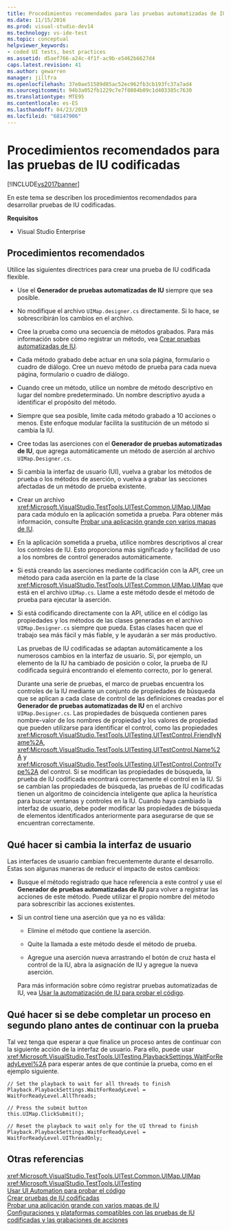 ```yaml
---
title: Procedimientos recomendados para las pruebas automatizadas de IU | Microsoft Docs
ms.date: 11/15/2016
ms.prod: visual-studio-dev14
ms.technology: vs-ide-test
ms.topic: conceptual
helpviewer_keywords:
- coded UI tests, best practices
ms.assetid: d5aef766-a24c-4f1f-ac9b-e5462b6627d4
caps.latest.revision: 41
ms.author: gewarren
manager: jillfra
ms.openlocfilehash: 37e0ae51589d85ac52ec962fb3cb193fc37a7ad4
ms.sourcegitcommit: 94b3a052fb1229c7e7f8804b09c1d403385c7630
ms.translationtype: MTE95
ms.contentlocale: es-ES
ms.lasthandoff: 04/23/2019
ms.locfileid: "68147906"
---
```

# <a name="best-practices-for-coded-ui-tests"></a>Procedimientos recomendados para las pruebas de IU codificadas
[!INCLUDE[vs2017banner](../includes/vs2017banner.md)]

En este tema se describen los procedimientos recomendados para desarrollar pruebas de IU codificadas.  
  
 **Requisitos**  
  
- Visual Studio Enterprise  
  
## <a name="best-practices"></a>Procedimientos recomendados  
 Utilice las siguientes directrices para crear una prueba de IU codificada flexible.  
  
- Use el **Generador de pruebas automatizadas de IU** siempre que sea posible.  
  
- No modifique el archivo `UIMap.designer.cs` directamente. Si lo hace, se sobrescribirán los cambios en el archivo.  
  
- Cree la prueba como una secuencia de métodos grabados. Para más información sobre cómo registrar un método, vea [Crear pruebas automatizadas de IU](../test/use-ui-automation-to-test-your-code.md#VerifyingCodeUsingCUITCreate).  
  
- Cada método grabado debe actuar en una sola página, formulario o cuadro de diálogo. Cree un nuevo método de prueba para cada nueva página, formulario o cuadro de diálogo.  
  
- Cuando cree un método, utilice un nombre de método descriptivo en lugar del nombre predeterminado. Un nombre descriptivo ayuda a identificar el propósito del método.  
  
- Siempre que sea posible, limite cada método grabado a 10 acciones o menos. Este enfoque modular facilita la sustitución de un método si cambia la IU.  
  
- Cree todas las aserciones con el **Generador de pruebas automatizadas de IU**, que agrega automáticamente un método de aserción al archivo `UIMap.Designer.cs`.  
  
- Si cambia la interfaz de usuario (UI), vuelva a grabar los métodos de prueba o los métodos de aserción, o vuelva a grabar las secciones afectadas de un método de prueba existente.  
  
- Crear un archivo <xref:Microsoft.VisualStudio.TestTools.UITest.Common.UIMap.UIMap> para cada módulo en la aplicación sometida a prueba. Para obtener más información, consulte [Probar una aplicación grande con varios mapas de IU](../test/testing-a-large-application-with-multiple-ui-maps.md).  
  
- En la aplicación sometida a prueba, utilice nombres descriptivos al crear los controles de IU. Esto proporciona más significado y facilidad de uso a los nombres de control generados automáticamente.  
  
- Si está creando las aserciones mediante codificación con la API, cree un método para cada aserción en la parte de la clase <xref:Microsoft.VisualStudio.TestTools.UITest.Common.UIMap.UIMap> que está en el archivo `UIMap.cs`. Llame a este método desde el método de prueba para ejecutar la aserción.  
  
- Si está codificando directamente con la API, utilice en el código las propiedades y los métodos de las clases generadas en el archivo `UIMap.Designer.cs` siempre que pueda. Estas clases hacen que el trabajo sea más fácil y más fiable, y le ayudarán a ser más productivo.  
  
  Las pruebas de IU codificadas se adaptan automáticamente a los numerosos cambios en la interfaz de usuario. Si, por ejemplo, un elemento de la IU ha cambiado de posición o color, la prueba de IU codificada seguirá encontrando el elemento correcto, por lo general.  
  
  Durante una serie de pruebas, el marco de pruebas encuentra los controles de la IU mediante un conjunto de propiedades de búsqueda que se aplican a cada clase de control de las definiciones creadas por el **Generador de pruebas automatizadas de IU** en el archivo `UIMap.Designer.cs`. Las propiedades de búsqueda contienen pares nombre-valor de los nombres de propiedad y los valores de propiedad que pueden utilizarse para identificar el control, como las propiedades <xref:Microsoft.VisualStudio.TestTools.UITesting.UITestControl.FriendlyName%2A>, <xref:Microsoft.VisualStudio.TestTools.UITesting.UITestControl.Name%2A> y <xref:Microsoft.VisualStudio.TestTools.UITesting.UITestControl.ControlType%2A> del control. Si se modifican las propiedades de búsqueda, la prueba de IU codificada encontrará correctamente el control en la IU. Si se cambian las propiedades de búsqueda, las pruebas de IU codificadas tienen un algoritmo de coincidencia inteligente que aplica la heurística para buscar ventanas y controles en la IU. Cuando haya cambiado la interfaz de usuario, debe poder modificar las propiedades de búsqueda de elementos identificados anteriormente para asegurarse de que se encuentran correctamente.  
  
## <a name="what-to-do-if-your-user-interface-changes"></a>Qué hacer si cambia la interfaz de usuario  
 Las interfaces de usuario cambian frecuentemente durante el desarrollo. Estas son algunas maneras de reducir el impacto de estos cambios:  
  
- Busque el método registrado que hace referencia a este control y use el **Generador de pruebas automatizadas de IU** para volver a registrar las acciones de este método. Puede utilizar el propio nombre del método para sobrescribir las acciones existentes.  
  
- Si un control tiene una aserción que ya no es válida:  
  
  - Elimine el método que contiene la aserción.  
  
  - Quite la llamada a este método desde el método de prueba.  
  
  - Agregue una aserción nueva arrastrando el botón de cruz hasta el control de la IU, abra la asignación de IU y agregue la nueva aserción.  
  
  Para más información sobre cómo registrar pruebas automatizadas de IU, vea [Usar la automatización de IU para probar el código](../test/use-ui-automation-to-test-your-code.md).  
  
## <a name="what-to-do-if-a-background-process-needs-to-complete-before-the-test-can-continue"></a>Qué hacer si se debe completar un proceso en segundo plano antes de continuar con la prueba  
 Tal vez tenga que esperar a que finalice un proceso antes de continuar con la siguiente acción de la interfaz de usuario. Para ello, puede usar <xref:Microsoft.VisualStudio.TestTools.UITesting.PlaybackSettings.WaitForReadyLevel%2A> para esperar antes de que continúe la prueba, como en el ejemplo siguiente.  
  
```  
// Set the playback to wait for all threads to finish  
Playback.PlaybackSettings.WaitForReadyLevel = WaitForReadyLevel.AllThreads;  
  
// Press the submit button  
this.UIMap.ClickSubmit();  
  
// Reset the playback to wait only for the UI thread to finish  
Playback.PlaybackSettings.WaitForReadyLevel = WaitForReadyLevel.UIThreadOnly;  
```  
  
## <a name="see-also"></a>Otras referencias  
 <xref:Microsoft.VisualStudio.TestTools.UITest.Common.UIMap.UIMap>   
 <xref:Microsoft.VisualStudio.TestTools.UITesting>   
 [Usar UI Automation para probar el código](../test/use-ui-automation-to-test-your-code.md)   
 [Crear pruebas de IU codificadas](../test/use-ui-automation-to-test-your-code.md#VerifyingCodeUsingCUITCreate)   
 [Probar una aplicación grande con varios mapas de IU](../test/testing-a-large-application-with-multiple-ui-maps.md)   
 [Configuraciones y plataformas compatibles con las pruebas de IU codificadas y las grabaciones de acciones](../test/supported-configurations-and-platforms-for-coded-ui-tests-and-action-recordings.md)
